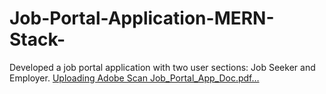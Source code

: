 # Job-Portal-Application-MERN-Stack-
Developed a job portal application with two user sections: Job Seeker and Employer.
[Uploading Adobe Scan Job_Portal_App_Doc.pdf…]()

